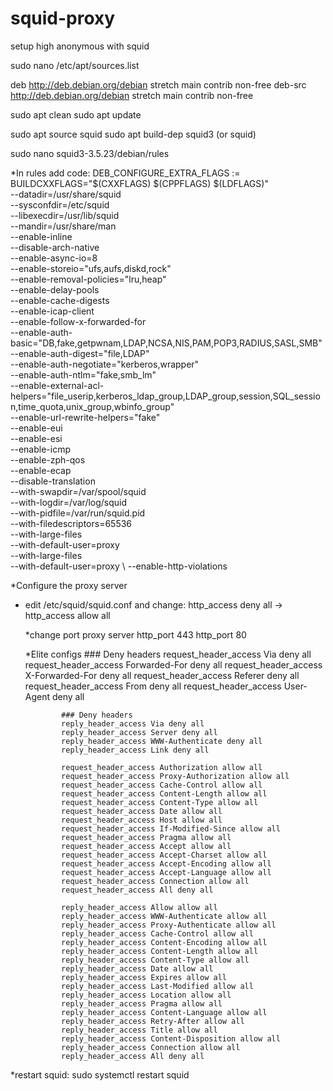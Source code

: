 # squid-proxy
setup high anonymous with squid

sudo nano /etc/apt/sources.list

deb http://deb.debian.org/debian stretch main contrib non-free
deb-src http://deb.debian.org/debian stretch main contrib non-free

sudo apt clean
sudo apt update

sudo apt source squid
sudo apt build-dep squid3 (or squid)

sudo nano squid3-3.5.23/debian/rules

*In rules add code:
DEB_CONFIGURE_EXTRA_FLAGS := BUILDCXXFLAGS="$(CXXFLAGS) $(CPPFLAGS) $(LDFLAGS)" \
                --datadir=/usr/share/squid \
                --sysconfdir=/etc/squid \
                --libexecdir=/usr/lib/squid \
                --mandir=/usr/share/man \
                --enable-inline \
                --disable-arch-native \
                --enable-async-io=8 \
                --enable-storeio="ufs,aufs,diskd,rock" \
                --enable-removal-policies="lru,heap" \
                --enable-delay-pools \
                --enable-cache-digests \
                --enable-icap-client \
                --enable-follow-x-forwarded-for \
                --enable-auth-basic="DB,fake,getpwnam,LDAP,NCSA,NIS,PAM,POP3,RADIUS,SASL,SMB" \
                --enable-auth-digest="file,LDAP" \
                --enable-auth-negotiate="kerberos,wrapper" \
                --enable-auth-ntlm="fake,smb_lm" \
                --enable-external-acl-helpers="file_userip,kerberos_ldap_group,LDAP_group,session,SQL_session,time_quota,unix_group,wbinfo_group" \
                --enable-url-rewrite-helpers="fake" \
                --enable-eui \
                --enable-esi \
                --enable-icmp \
                --enable-zph-qos \
                --enable-ecap \
                --disable-translation \
                --with-swapdir=/var/spool/squid \
                --with-logdir=/var/log/squid \
                --with-pidfile=/var/run/squid.pid \
                --with-filedescriptors=65536 \
                --with-large-files \
                --with-default-user=proxy \
                --with-large-files \
                --with-default-user=proxy \ 
                --enable-http-violations
                
*Configure the proxy server
- edit /etc/squid/squid.conf and change: 
    http_access deny all -> http_access allow all
    
    *change port proxy server
     http_port 443
     http_port 80

    *Elite configs
            ### Deny headers
              request_header_access Via deny all
              request_header_access Forwarded-For deny all
              request_header_access X-Forwarded-For deny all
              request_header_access Referer deny all
              request_header_access From deny all
              request_header_access User-Agent deny all

              ### Deny headers
              reply_header_access Via deny all
              reply_header_access Server deny all
              reply_header_access WWW-Authenticate deny all
              reply_header_access Link deny all
              
              request_header_access Authorization allow all
              request_header_access Proxy-Authorization allow all
              request_header_access Cache-Control allow all
              request_header_access Content-Length allow all
              request_header_access Content-Type allow all
              request_header_access Date allow all
              request_header_access Host allow all
              request_header_access If-Modified-Since allow all
              request_header_access Pragma allow all
              request_header_access Accept allow all
              request_header_access Accept-Charset allow all
              request_header_access Accept-Encoding allow all
              request_header_access Accept-Language allow all
              request_header_access Connection allow all
              request_header_access All deny all

              reply_header_access Allow allow all
              reply_header_access WWW-Authenticate allow all
              reply_header_access Proxy-Authenticate allow all
              reply_header_access Cache-Control allow all
              reply_header_access Content-Encoding allow all
              reply_header_access Content-Length allow all
              reply_header_access Content-Type allow all
              reply_header_access Date allow all
              reply_header_access Expires allow all
              reply_header_access Last-Modified allow all
              reply_header_access Location allow all
              reply_header_access Pragma allow all
              reply_header_access Content-Language allow all
              reply_header_access Retry-After allow all
              reply_header_access Title allow all
              reply_header_access Content-Disposition allow all
              reply_header_access Connection allow all
              reply_header_access All deny all

*restart squid: sudo systemctl restart squid
